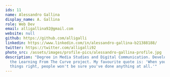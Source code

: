 ```yaml
---
ids: 11
name: Alessandro Gallina
display_name: A. Gallina
role: Web Dev
email: alligallina92@gmail.com
website: null
github: https://github.com/alligalli
linkedin: https://www.linkedin.com/in/alessandro-gallina-b21388188/
twitter: https://twitter.com/alligalli92
photo_src: /assets/images/profile-pics/alessandro-gallina-profile.jpg
description: "Degree in Media Studies and Digital Communication. Developer for
  the Learning From The Curve project. My favourite quote is: 'When you do
  things right, people won't be sure you've done anything at all.'"
---
```

